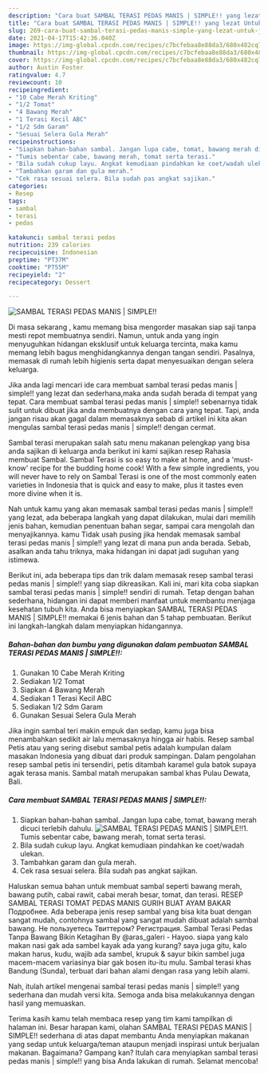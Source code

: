 ```yaml
---
description: "Cara buat SAMBAL TERASI PEDAS MANIS | SIMPLE!! yang lezat Untuk Jualan"
title: "Cara buat SAMBAL TERASI PEDAS MANIS | SIMPLE!! yang lezat Untuk Jualan"
slug: 269-cara-buat-sambal-terasi-pedas-manis-simple-yang-lezat-untuk-jualan
date: 2021-04-17T15:42:36.040Z
image: https://img-global.cpcdn.com/recipes/c7bcfebaa8e88da3/680x482cq70/sambal-terasi-pedas-manis-simple-foto-resep-utama.jpg
thumbnail: https://img-global.cpcdn.com/recipes/c7bcfebaa8e88da3/680x482cq70/sambal-terasi-pedas-manis-simple-foto-resep-utama.jpg
cover: https://img-global.cpcdn.com/recipes/c7bcfebaa8e88da3/680x482cq70/sambal-terasi-pedas-manis-simple-foto-resep-utama.jpg
author: Austin Foster
ratingvalue: 4.7
reviewcount: 10
recipeingredient:
- "10 Cabe Merah Kriting"
- "1/2 Tomat"
- "4 Bawang Merah"
- "1 Terasi Kecil ABC"
- "1/2 Sdm Garam"
- "Sesuai Selera Gula Merah"
recipeinstructions:
- "Siapkan bahan-bahan sambal. Jangan lupa cabe, tomat, bawang merah dicuci terlebih dahulu."
- "Tumis sebentar cabe, bawang merah, tomat serta terasi."
- "Bila sudah cukup layu. Angkat kemudiaan pindahkan ke coet/wadah ulekan."
- "Tambahkan garam dan gula merah."
- "Cek rasa sesuai selera. Bila sudah pas angkat sajikan."
categories:
- Resep
tags:
- sambal
- terasi
- pedas

katakunci: sambal terasi pedas 
nutrition: 239 calories
recipecuisine: Indonesian
preptime: "PT37M"
cooktime: "PT55M"
recipeyield: "2"
recipecategory: Dessert

---
```



![SAMBAL TERASI PEDAS MANIS | SIMPLE!!](https://img-global.cpcdn.com/recipes/c7bcfebaa8e88da3/680x482cq70/sambal-terasi-pedas-manis-simple-foto-resep-utama.jpg)

Di masa  sekarang , kamu memang bisa mengorder masakan siap saji tanpa mesti repot membuatnya sendiri. Namun, untuk anda yang ingin menyuguhkan hidangan eksklusif untuk keluarga tercinta, maka kamu memang lebih bagus menghidangkannya dengan tangan sendiri. Pasalnya, memasak di rumah lebih higienis serta dapat menyesuaikan dengan selera keluarga.

Jika anda lagi mencari ide cara membuat sambal terasi pedas manis | simple!! yang lezat dan sederhana,maka anda sudah berada di tempat yang tepat. Cara membuat sambal terasi pedas manis | simple!!  sebenarnya tidak sulit untuk dibuat jika anda membuatnya dengan cara yang tepat. Tapi, anda jangan risau akan gagal dalam memasaknya 
sebab di artikel ini kita akan mengulas sambal terasi pedas manis | simple!! dengan cermat.  

Sambal terasi merupakan salah satu menu makanan pelengkap yang bisa anda sajikan di keluarga anda berikut ini kami sajikan resep Rahasia membuat Sambal. Sambal Terasi is so easy to make at home, and a &#39;must-know&#39; recipe for the budding home cook! With a few simple ingredients, you will never have to rely on Sambal Terasi is one of the most commonly eaten varieties in Indonesia that is quick and easy to make, plus it tastes even more divine when it is.

Nah untuk kamu yang akan memasak sambal terasi pedas manis | simple!! yang lezat, ada beberapa langkah yang dapat dilakukan, mulai dari memilih jenis bahan, kemudian penentuan bahan segar, sampai cara mengolah dan menyajikannya. kamu Tidak usah pusing jika hendak memasak sambal terasi pedas manis | simple!! yang lezat di mana pun anda berada. Sebab, asalkan anda  tahu triknya, maka hidangan ini dapat jadi suguhan yang istimewa.

Berikut ini, ada beberapa tips dan trik dalam memasak resep sambal terasi pedas manis | simple!! yang siap dikreasikan. Kali ini, mari kita coba siapkan sambal terasi pedas manis | simple!! sendiri di rumah. Tetap dengan bahan sederhana, hidangan ini dapat memberi manfaat untuk membantu menjaga kesehatan tubuh kita. Anda bisa menyiapkan SAMBAL TERASI PEDAS MANIS | SIMPLE!! memakai 6 jenis bahan dan 5 tahap pembuatan. Berikut ini langkah-langkah dalam menyiapkan hidangannya.

<!--inarticleads1-->

##### Bahan-bahan dan bumbu yang digunakan dalam pembuatan SAMBAL TERASI PEDAS MANIS | SIMPLE!!:

1. Gunakan 10 Cabe Merah Kriting
1. Sediakan 1/2 Tomat
1. Siapkan 4 Bawang Merah
1. Sediakan 1 Terasi Kecil ABC
1. Sediakan 1/2 Sdm Garam
1. Gunakan Sesuai Selera Gula Merah


Jika ingin sambal teri makin empuk dan sedap, kamu juga bisa menambahkan sedikit air lalu memasaknya hingga air habis. Resep sambal Petis atau yang sering disebut sambal petis adalah kumpulan dalam masakan Indonesia yang dibuat dari produk sampingan. Dalam pengolahan resep sambal petis ini tersendiri, petis ditambah karamel gula batok supaya agak terasa manis. Sambal matah merupakan sambal khas Pulau Dewata, Bali. 

<!--inarticleads2-->

##### Cara membuat SAMBAL TERASI PEDAS MANIS | SIMPLE!!:

1. Siapkan bahan-bahan sambal. Jangan lupa cabe, tomat, bawang merah dicuci terlebih dahulu.
<img src="https://img-global.cpcdn.com/steps/0e3f1988dfd6f2eb/160x128cq70/sambal-terasi-pedas-manis-simple-langkah-memasak-1-foto.jpg" alt="SAMBAL TERASI PEDAS MANIS | SIMPLE!!">1. Tumis sebentar cabe, bawang merah, tomat serta terasi.
1. Bila sudah cukup layu. Angkat kemudiaan pindahkan ke coet/wadah ulekan.
1. Tambahkan garam dan gula merah.
1. Cek rasa sesuai selera. Bila sudah pas angkat sajikan.


Haluskan semua bahan untuk membuat sambal seperti bawang merah, bawang putih, cabai rawit, cabai merah besar, tomat, dan terasi. RESEP SAMBAL TERASI TOMAT PEDAS MANIS GURIH BUAT AYAM BAKAR Подробнее. Ada beberapa jenis resep sambal yang bisa kita buat dengan sangat mudah, contohnya sambal yang sangat mudah dibuat adalah sambal bawang. Не пользуетесь Твиттером? Регистрация. Sambal Terasi Pedas Tanpa Bawang Bikin Ketagihan By @aras_galeri - Hayoo. siapa yang kalo makan nasi gak ada sambel kayak ada yang kurang? saya juga gitu, kalo makan harus, kudu, wajib ada sambel, krupuk &amp; sayur bikin sambel juga macem-macem variasinya biar gak bosen itu-itu mulu. Sambal terasi khas Bandung (Sunda), terbuat dari bahan alami dengan rasa yang lebih alami. 

Nah, itulah artikel mengenai  sambal terasi pedas manis | simple!!  yang sederhana dan mudah versi kita. Semoga anda bisa melakukannya dengan hasil yang memuaskan. 

Terima kasih kamu telah membaca resep yang tim kami tampilkan di halaman ini. Besar harapan kami, olahan  SAMBAL TERASI PEDAS MANIS | SIMPLE!! sederhana di atas dapat membantu Anda menyiapkan makanan yang sedap untuk keluarga/teman ataupun menjadi inspirasi untuk berjualan makanan. Bagaimana? Gampang kan? Itulah cara menyiapkan sambal terasi pedas manis | simple!! yang bisa Anda lakukan di rumah. Selamat mencoba!


